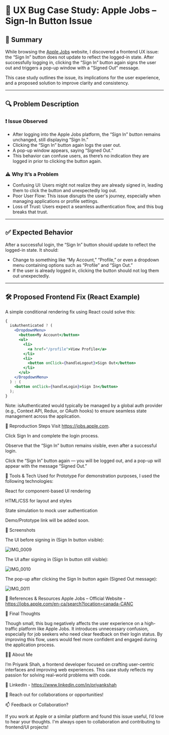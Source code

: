﻿# 🐞 UX Bug Case Study: Apple Jobs – Sign-In Button Issue

## 📌 Summary

While browsing the [Apple Jobs](https://jobs.apple.com/) website, I discovered a frontend UX issue: the “Sign In” button does not update to reflect the logged-in state. After successfully logging in, clicking the “Sign In” button again signs the user out and triggers a pop-up window with a "Signed Out" message.

This case study outlines the issue, its implications for the user experience, and a proposed solution to improve clarity and consistency.

---

## 🔍 Problem Description

### ❗ Issue Observed

- After logging into the Apple Jobs platform, the “Sign In” button remains unchanged, still displaying “Sign In.”
- Clicking the “Sign In” button again logs the user out.
- A pop-up window appears, saying “Signed Out.”
- This behavior can confuse users, as there’s no indication they are logged in prior to clicking the button again.

### ⚠️ Why It’s a Problem

- Confusing UI: Users might not realize they are already signed in, leading them to click the button and unexpectedly log out.
- Poor User Flow: This issue disrupts the user's journey, especially when managing applications or profile settings.
- Loss of Trust: Users expect a seamless authentication flow, and this bug breaks that trust.

---

## ✅ Expected Behavior

After a successful login, the “Sign In” button should update to reflect the logged-in state. It should:

- Change to something like “My Account,” “Profile,” or even a dropdown menu containing options such as “Profile” and “Sign Out.”
- If the user is already logged in, clicking the button should not log them out unexpectedly.

---

## 🛠 Proposed Frontend Fix (React Example)

A simple conditional rendering fix using React could solve this:

```jsx
{
  isAuthenticated ? (
    <DropdownMenu>
      <button>My Account</button>
      <ul>
        <li>
          <a href="/profile">View Profile</a>
        </li>
        <li>
          <button onClick={handleLogout}>Sign Out</button>
        </li>
      </ul>
    </DropdownMenu>
  ) : (
    <button onClick={handleLogin}>Sign In</button>
  );
}
```

Note: isAuthenticated would typically be managed by a global auth provider (e.g., Context API, Redux, or OAuth hooks) to ensure seamless state management across the application.

🧪 Reproduction Steps
Visit https://jobs.apple.com.

Click Sign In and complete the login process.

Observe that the “Sign In” button remains visible, even after a successful login.

Click the “Sign In” button again — you will be logged out, and a pop-up will appear with the message “Signed Out.”

🧰 Tools & Tech Used for Prototype
For demonstration purposes, I used the following technologies:

React for component-based UI rendering

HTML/CSS for layout and styles

State simulation to mock user authentication

Demo/Prototype link will be added soon.

📸 Screenshots

The UI before signing in (Sign In button visible):

![IMG_0009](https://github.com/user-attachments/assets/9beab676-4f56-45f8-aa0d-1c7b6bb75792)

The UI after signing in (Sign In button still visible):

![IMG_0010](https://github.com/user-attachments/assets/5633d44c-136d-4d78-ba53-0ec6a87fa6e2)

The pop-up after clicking the Sign In button again (Signed Out message):

![IMG_0011](https://github.com/user-attachments/assets/33913dc0-7d42-42a8-90f3-e302e69ec0ba)

🔗 References & Resources
Apple Jobs – Official Website - https://jobs.apple.com/en-ca/search?location=canada-CANC

💬 Final Thoughts

Though small, this bug negatively affects the user experience on a high-traffic platform like Apple Jobs. It introduces unnecessary confusion, especially for job seekers who need clear feedback on their login status. By improving this flow, users would feel more confident and engaged during the application process.

🙋‍♂️ About Me

I’m Priyank Shah, a frontend developer focused on crafting user-centric interfaces and improving web experiences. This case study reflects my passion for solving real-world problems with code.

💼 LinkedIn - https://www.linkedin.com/in/priyankshah

📮 Reach out for collaborations or opportunities!

📫 Feedback or Collaboration?

If you work at Apple or a similar platform and found this issue useful, I’d love to hear your thoughts. I'm always open to collaboration and contributing to frontend/UI projects!

